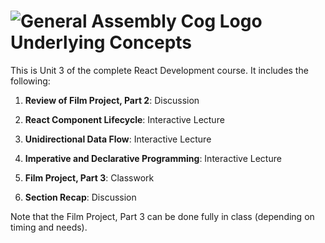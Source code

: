 # ![General Assembly Cog Logo](https://ga-dash.s3.amazonaws.com/production/assets/logo-9f88ae6c9c3871690e33280fcf557f33.png)  Underlying Concepts

This is Unit 3 of the complete React Development course. It includes the following:

1) **Review of Film Project, Part 2**: Discussion

2) **React Component Lifecycle**: Interactive Lecture

3) **Unidirectional Data Flow**: Interactive Lecture

4) **Imperative and Declarative Programming**: Interactive Lecture 

5) **Film Project, Part 3**: Classwork

6) **Section Recap**: Discussion

Note that the Film Project, Part 3 can be done fully in class (depending on timing and needs).
